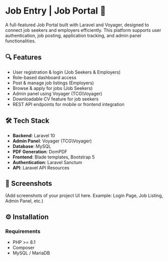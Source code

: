 # Job Entry | Job Portal 🚀

A full-featured Job Portal built with Laravel and Voyager, designed to connect job seekers and employers efficiently. This platform supports user authentication, job posting, application tracking, and admin panel functionalities.

## 🔍 Features

- User registration & login (Job Seekers & Employers)
- Role-based dashboard access
- Post & manage job listings (Employers)
- Browse & apply for jobs (Job Seekers)
- Admin panel using Voyager (TCG\Voyager)
- Downloadable CV feature for job seekers
- REST API endpoints for mobile or frontend integration

## 🛠️ Tech Stack

- **Backend**: Laravel 10
- **Admin Panel**: Voyager (TCG\Voyager)
- **Database**: MySQL
- **PDF Generation**: DomPDF
- **Frontend**: Blade templates, Bootstrap 5
- **Authentication**: Laravel Sanctum
- **API**: Laravel API Resources

## 📸 Screenshots

(Add screenshots of your project UI here. Example: Login Page, Job Listing, Admin Panel, etc.)

## ⚙️ Installation

### Requirements

- PHP >= 8.1
- Composer
- MySQL / MariaDB


